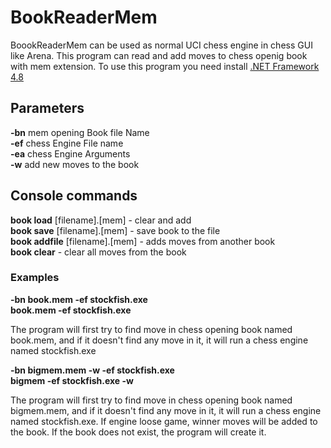 # BookReaderMem
BoookReaderMem can be used as normal UCI chess engine in chess GUI like Arena.
This program can read and add moves to chess openig book with mem extension.
To use this program you need install  <a href="https://dotnet.microsoft.com/download/dotnet-framework/net48">.NET Framework 4.8</a>

## Parameters

**-bn** mem opening Book file Name<br/>
**-ef** chess Engine File name<br/>
**-ea** chess Engine Arguments<br/>
**-w** add new moves to the book<br/>

## Console commands

**book load** [filename].[mem] - clear and add<br/>
**book save** [filename].[mem] - save book to the file<br/>
**book addfile** [filename].[mem] - adds moves from another book<br/>
**book clear** - clear all moves from the book<br/>

### Examples

**-bn book.mem -ef stockfish.exe**<br/>
**book.mem -ef stockfish.exe**

The program will first try to find move in chess opening book named book.mem, and if it doesn't find any move in it, it will run a chess engine named stockfish.exe

**-bn bigmem.mem -w -ef stockfish.exe**<br/>
**bigmem -ef stockfish.exe -w**

The program will first try to find move in chess opening book named bigmem.mem, and if it doesn't find any move in it, it will run a chess engine named stockfish.exe. If engine loose game, winner moves will be added to the book. If the book does not exist, the program will create it.


